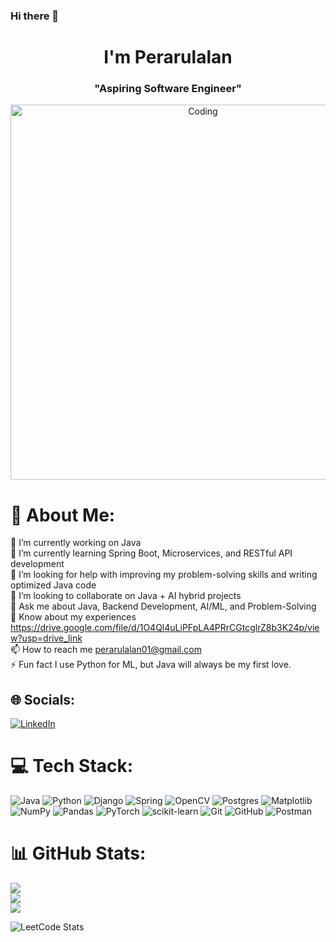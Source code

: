 ### Hi there 👋

<h1 align="center">I'm Perarulalan</h1>
<h3 align="center">"Aspiring Software Engineer"</h3>

<div class="container" align="center">
  <img alt="Coding" width="600" src="https://github.com/user-attachments/assets/cd900905-e291-4ca2-8029-b7d9327f2fb3">
</div>


# 💫 About Me:
🔭 I’m currently working on Java<br>🌱 I’m currently learning Spring Boot, Microservices, and RESTful API development<br>🤝 I’m looking for help with improving my problem-solving skills and writing optimized Java code<br>👯 I’m looking to collaborate on Java + AI hybrid projects<br>💬 Ask me about Java, Backend Development, AI/ML, and Problem-Solving<br>📄 Know about my experiences https://drive.google.com/file/d/1O4Ql4uLiPFpLA4PRrCGtcglrZ8b3K24p/view?usp=drive_link<br>📫 How to reach me perarulalan01@gmail.com<br>⚡ Fun fact I use Python for ML, but Java will always be my first love.


## 🌐 Socials:
[![LinkedIn](https://img.shields.io/badge/LinkedIn-%230077B5.svg?logo=linkedin&logoColor=white)](https://linkedin.com/in/https://www.linkedin.com/in/perarulalan-v/) 

# 💻 Tech Stack:
![Java](https://img.shields.io/badge/java-%23ED8B00.svg?style=for-the-badge&logo=openjdk&logoColor=white) ![Python](https://img.shields.io/badge/python-3670A0?style=for-the-badge&logo=python&logoColor=ffdd54) ![Django](https://img.shields.io/badge/django-%23092E20.svg?style=for-the-badge&logo=django&logoColor=white) ![Spring](https://img.shields.io/badge/spring-%236DB33F.svg?style=for-the-badge&logo=spring&logoColor=white) ![OpenCV](https://img.shields.io/badge/opencv-%23white.svg?style=for-the-badge&logo=opencv&logoColor=white) ![Postgres](https://img.shields.io/badge/postgres-%23316192.svg?style=for-the-badge&logo=postgresql&logoColor=white) ![Matplotlib](https://img.shields.io/badge/Matplotlib-%23ffffff.svg?style=for-the-badge&logo=Matplotlib&logoColor=black) ![NumPy](https://img.shields.io/badge/numpy-%23013243.svg?style=for-the-badge&logo=numpy&logoColor=white) ![Pandas](https://img.shields.io/badge/pandas-%23150458.svg?style=for-the-badge&logo=pandas&logoColor=white) ![PyTorch](https://img.shields.io/badge/PyTorch-%23EE4C2C.svg?style=for-the-badge&logo=PyTorch&logoColor=white) ![scikit-learn](https://img.shields.io/badge/scikit--learn-%23F7931E.svg?style=for-the-badge&logo=scikit-learn&logoColor=white) ![Git](https://img.shields.io/badge/git-%23F05033.svg?style=for-the-badge&logo=git&logoColor=white) ![GitHub](https://img.shields.io/badge/github-%23121011.svg?style=for-the-badge&logo=github&logoColor=white) ![Postman](https://img.shields.io/badge/Postman-FF6C37?style=for-the-badge&logo=postman&logoColor=white)
# 📊 GitHub Stats:
![](https://github-readme-stats.vercel.app/api?username=perarulalan15&theme=default&hide_border=false&include_all_commits=false&count_private=false)<br/>
![](https://nirzak-streak-stats.vercel.app/?user=perarulalan15&theme=default&hide_border=false)<br/>
![](https://github-readme-stats.vercel.app/api/top-langs/?username=perarulalan15&theme=default&hide_border=false&include_all_commits=false&count_private=false&layout=compact)


![LeetCode Stats](https://leetcard.jacoblin.cool/Perarulalan15?theme=light&font=Poppins&ext=heatmap)

